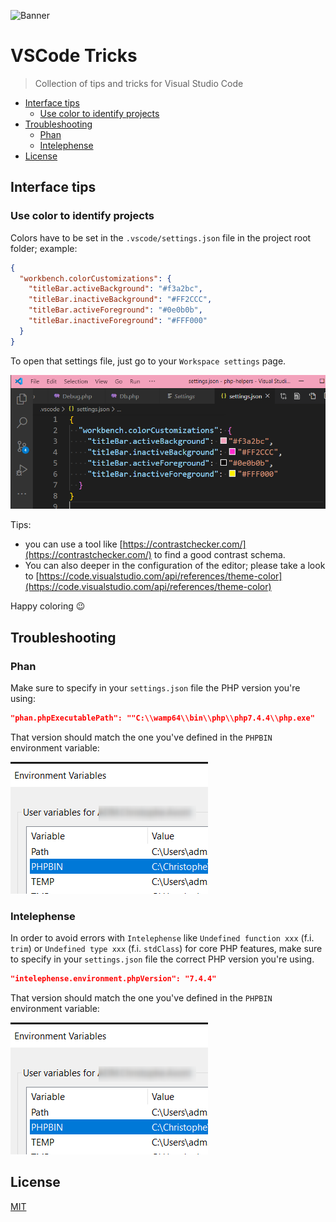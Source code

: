 ![Banner](images/banner.jpg)

# VSCode Tricks

> Collection of tips and tricks for Visual Studio Code

* [Interface tips](#interface-tips)
  * [Use color to identify projects](#use-color-to-identify-projects)
* [Troubleshooting](#troubleshooting)
  * [Phan](#phan)
  * [Intelephense](#intelephense)
* [License](#license)

## Interface tips

### Use color to identify projects

Colors have to be set in the `.vscode/settings.json` file in the project root folder; example:

```json
{
  "workbench.colorCustomizations": {
    "titleBar.activeBackground": "#f3a2bc",
    "titleBar.inactiveBackground": "#FF2CCC",
    "titleBar.activeForeground": "#0e0b0b",
    "titleBar.inactiveForeground": "#FFF000"
  }
}
```

To open that settings file, just go to your `Workspace settings` page.

![Interface colors](./images/interface_colors.png)

Tips:

* you can use a tool like [https://contrastchecker.com/](https://contrastchecker.com/) to find a good contrast schema.
* You can also deeper in the configuration of the editor; please take a look to [https://code.visualstudio.com/api/references/theme-color](https://code.visualstudio.com/api/references/theme-color)

Happy coloring 😉

## Troubleshooting

### Phan

Make sure to specify in your `settings.json` file the PHP version you're using:

```json
"phan.phpExecutablePath": ""C:\\wamp64\\bin\\php\\php7.4.4\\php.exe"
```

That version should match the one you've defined in the `PHPBIN` environment variable:

![PHPBIN](./images/phpbin.png)

### Intelephense

In order to avoid errors with `Intelephense` like `Undefined function xxx` (f.i. `trim`) or `Undefined type xxx` (f.i. `stdClass`) for core PHP features, make sure to specify in your `settings.json`  file the correct PHP version you're using.

```json
"intelephense.environment.phpVersion": "7.4.4"
```

That version should match the one you've defined in the `PHPBIN` environment variable:

![PHPBIN](./images/phpbin.png)

## License

[MIT](LICENSE)
